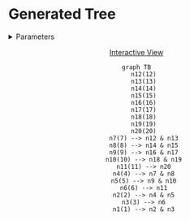 # Generated Tree

<details>
<summary> Parameters </summary>

- Leaves: 9
- Branches: 2
- Order: Ascending
- Level Outlines: no
- Table Representation: Horizontal (top-down)

```console
enary 9 2 -a
```

</details>

<div align="center">

[Interactive View](https://mermaid.live/view#pako:eNo908tq3EAQBdBfEb0I1zAG1aP1WngR8gfJKsxGeOQZgyUNirQIxv8epqsqu-IW0unbQp_pdb1MaUjXbbzfql_fz0tVLQR6KgODbRCIDQq1ISPb0KCxoUVrQ4fOhh69DVSDah8J5G8nBvn7SUAukILcoAxyhRqQO9SCXKIO5Bb1INe4BrvGBI4uDHaNBewaK9g1zmDXuAG7xi24faqen1-qhapv1cIWd-DOY3nEanEP7j3Oj7ix66shtcftI-4sJgh53D9iqi1nCIdZUDJVBCKxKCyZKwrRWBSYXM6QHItCk9sNpIlFwdnxFhKF2Ro73kGiMhecHe8hUZoLzoZrDY3aXHA2XAkaxbngYrgyNJpLwcVwFWg0l4KL4arQaC4FF8czNJpLwcXxBhrNpbeohUZnrcvnJFt00OisXBZiix4anVXLItt_USNHZ7WTZEKOtlpOonaSzMjRVss1ZLuGLMjRNpdryJxOaZ62eXy_pCF9ntN-m-bpnIZzukxv4_Gxn9NXOqXx2Neff5fXNOzbMZ3Sth7XWxrexo8_0ykd98u4Tz_ex-s2zv_T-7j8XtfZHvn6ByNE-do)

```mermaid
graph TB
    n12(12)
    n13(13)
    n14(14)
    n15(15)
    n16(16)
    n17(17)
    n18(18)
    n19(19)
    n20(20)
    n7(7) --> n12 & n13
    n8(8) --> n14 & n15
    n9(9) --> n16 & n17
    n10(10) --> n18 & n19
    n11(11) --> n20
    n4(4) --> n7 & n8
    n5(5) --> n9 & n10
    n6(6) --> n11
    n2(2) --> n4 & n5
    n3(3) --> n6
    n1(1) --> n2 & n3
```

</div>
